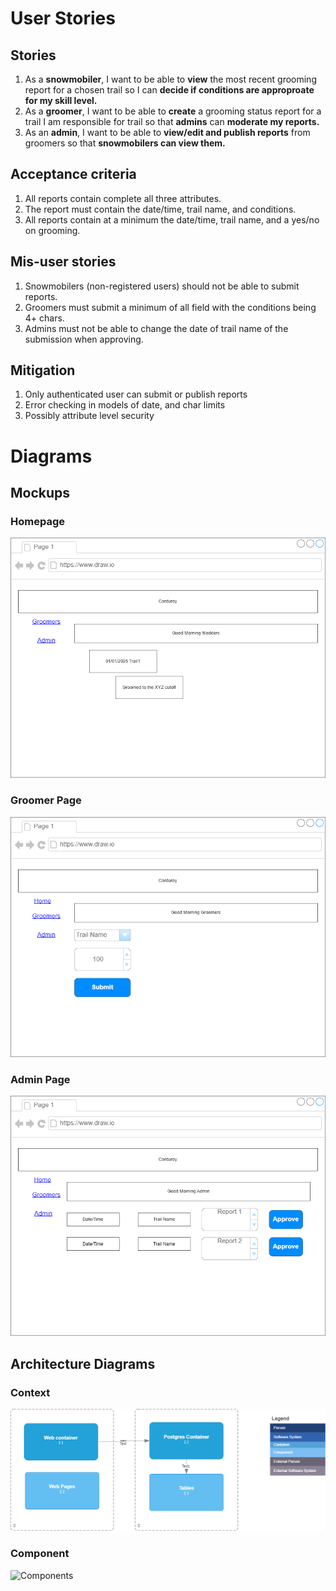# User Stories

## Stories  
1. As a **snowmobiler**, I want to be able to **view** the most recent grooming report for a chosen trail so I can **decide if conditions are approproate for my skill level.**  
2. As a **groomer**, I want to be able to **create** a grooming status report for a trail I am responsible for trail so that **admins** can **moderate my reports.**
3. As an **admin**, I want to be able to **view/edit and publish reports** from groomers so that **snowmobilers can view them.**   

## Acceptance criteria
1.  All reports contain complete all three attributes.  
2.  The report must contain the date/time, trail name, and conditions.  
3.  All reports contain at a minimum the date/time, trail name, and a yes/no on grooming.  

## Mis-user stories
1.  Snowmobilers (non-registered users) should not be able to submit reports.  
2.  Groomers must submit a minimum of all field with the conditions being 4+ chars.  
3.  Admins must not be able to change the date of trail name of the submission when approving.  

## Mitigation  
1.  Only authenticated user can submit or publish reports
2.  Error checking in models of date, and char limits
3.  Possibly attribute level security


# Diagrams  

## Mockups  
### Homepage
![Homepage](https://github.com/bartelsjoshuac/Corduroy/blob/main/docs/mockups/mockup-homepage.png)  

### Groomer Page
![Groomer Page](https://github.com/bartelsjoshuac/Corduroy/blob/main/docs/mockups/mockup-groomers.png)  

### Admin Page
![Admin Page](https://github.com/bartelsjoshuac/Corduroy/blob/main/docs/mockups/mockup-admin.png)   

## Architecture Diagrams

### Context
![Contexts](https://github.com/bartelsjoshuac/Corduroy/blob/main/docs/C4/context-c4.png)  

### Component
![Components](https://github.com/bartelsjoshuac/Corduroy/blob/main/docs/C4/component-c4.png)  


